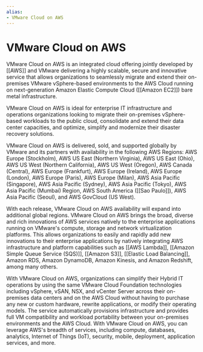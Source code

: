 ```yaml
---
alias: 
- VMware Cloud on AWS
---
```

# VMware Cloud on AWS
VMware Cloud on AWS is an integrated cloud offering jointly developed by [[AWS]] and VMware delivering a highly scalable, secure and innovative service that allows organizations to seamlessly migrate and extend their on-premises VMware vSphere-based environments to the AWS Cloud running on next-generation Amazon Elastic Compute Cloud ([[Amazon EC2]]) bare metal infrastructure.

VMware Cloud on AWS is ideal for enterprise IT infrastructure and operations organizations looking to migrate their on-premises vSphere-based workloads to the public cloud, consolidate and extend their data center capacities, and optimize, simplify and modernize their disaster recovery solutions. 

VMware Cloud on AWS is delivered, sold, and supported globally by VMware and its partners with availability in the following AWS Regions: 
AWS Europe (Stockholm), AWS US East (Northern Virginia), AWS US East (Ohio), AWS US West (Northern California), AWS US West (Oregon), AWS Canada (Central), AWS Europe (Frankfurt), AWS Europe (Ireland), AWS Europe (London), AWS Europe (Paris), AWS Europe (Milan), AWS Asia Pacific (Singapore), AWS Asia Pacific (Sydney), AWS Asia Pacific (Tokyo), AWS Asia Pacific (Mumbai) Region, AWS South America ([[Sao Paulo]]), AWS Asia Pacific (Seoul), and AWS GovCloud (US West). 

With each release, VMware Cloud on AWS availability will expand into additional global regions. VMware Cloud on AWS brings the broad, diverse and rich innovations of AWS services natively to the enterprise applications running on VMware's compute, storage and network virtualization platforms. This allows organizations to easily and rapidly add new innovations to their enterprise applications by natively integrating AWS infrastructure and platform capabilities such as [[AWS Lambda]], [[Amazon Simple Queue Service (SQS)]], [[Amazon S3]], [[Elastic Load Balancing]], Amazon RDS, Amazon DynamoDB, Amazon Kinesis, and Amazon Redshift, among many others. 

With VMware Cloud on AWS, organizations can simplify their Hybrid IT operations by using the same VMware Cloud Foundation technologies including vSphere, vSAN, NSX, and vCenter Server across their on-premises data centers and on the AWS Cloud without having to purchase any new or custom hardware, rewrite applications, or modify their operating models. The service automatically provisions infrastructure and provides full VM compatibility and workload portability between your on-premises environments and the AWS Cloud. With VMware Cloud on AWS, you can leverage AWS's breadth of services, including compute, databases, analytics, Internet of Things (IoT), security, mobile, deployment, application services, and more.